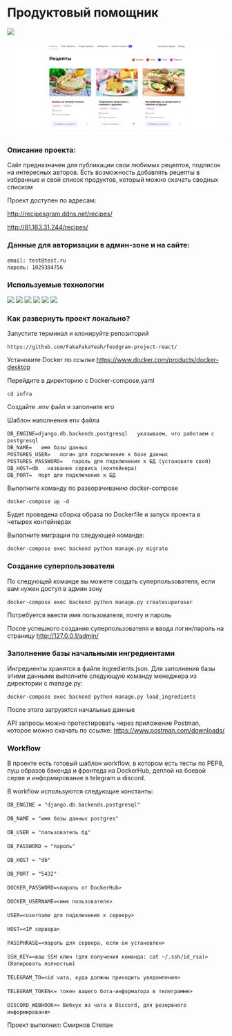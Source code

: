# **Продуктовый помощник**

![](https://github.com/FakaFakaYeah/foodgram-project-react/actions/workflows/foodgram_main.yml/badge.svg)

![img.png](/data/img.png)



### Описание проекта:
Сайт предназначен для публикации свои любимых рецептов, подписок на интересных
авторов. Есть возможность добавлять рецепты в избранные и свой список продуктов,
который можно скачать сводных списком

Проект доступен по адресам: 

http://recipesgram.ddns.net/recipes/

http://81.163.31.244/recipes/  


### Данные для авторизации в админ-зоне и на сайте:

```
email: test@test.ru
пароль: 1029384756
```

### **Используемые технологии**
![](https://img.shields.io/badge/Python-3776AB?style=for-the-badge&logo=python&logoColor=white)
![](https://img.shields.io/badge/Django-092E20?style=for-the-badge&logo=django&logoColor=green)
![](https://img.shields.io/badge/PostgreSQL-316192?style=for-the-badge&logo=postgresql&logoColor=white)
![](https://img.shields.io/badge/DJANGO-REST-ff1709?style=for-the-badge&logo=django&logoColor=white&color=ff1709&labelColor=gray)
![](https://img.shields.io/badge/Nginx-009639?style=for-the-badge&logo=nginx&logoColor=white)
![](https://img.shields.io/badge/Docker-2CA5E0?style=for-the-badge&logo=docker&logoColor=white)

### **Как развернуть проект локально?**
Запустите терминал и клонируйте репозиторий 
```
https://github.com/FakaFakaYeah/foodgram-project-react/
```

Установите Docker по ссылке https://www.docker.com/products/docker-desktop

Перейдите в директорию с Docker-compose.yaml
```
cd infra
```

Создайте .env файл и заполните его

Шаблон наполнения env файла
```
DB_ENGINE=django.db.backends.postgresql   указываем, что работаем с postgresql
DB_NAME=   имя базы данных
POSTGRES_USER=   логин для подключения к базе данных
POSTGRES_PASSWORD=   пароль для подключения к БД (установите свой)
DB_HOST=db   название сервиса (контейнера)
DB_PORT=  порт для подключения к БД
```

Выполните команду по разворачиванию docker-compose
```
docker-compose up -d
```

Будет проведена сборка образа по Dockerfile и запуск проекта в четырех контейнерах

Выполните миграции по следующей команде:
```
docker-compose exec backend python manage.py migrate
```

### Создание суперпользователя
По следующей команде вы можете создать суперпользователя, если вам нужен доступ в админ зону
```
docker-compose exec backend python manage.py createsuperuser
```
Потребуется ввести имя пользователя, почту и пароль

После успешного создания суперпользователя и ввода логин/пароль на страницу http://127.0.0.1/admin/ 

### Заполнение базы начальными ингредиентами

Ингредиенты хранятся в файле ingredients.json.
Для заполнения базы этими данными выполните следующую команду менеджера из директории с manage.py:
```
docker-compose exec backend python manage.py load_ingredients
```
После этого загрузятся начальные данные

API запросы можно протестировать через приложение Postman, которое можно скачать по ссылке: https://www.postman.com/downloads/

### Workflow

В проекте есть готовый шаблон workflow, в котором есть тесты по PEP8, пуш образов
бэкенда и фронтеда на DockerHub, деплой на боевой серве и информирование в telegram и discord.

В workflow используются следующие константы:

```
DB_ENGINE = "django.db.backends.postgresql"

DB_NAME = "имя базы данных postgres"

DB_USER = "пользователь бд"

DB_PASSWORD = "пароль"

DB_HOST = "db"

DB_PORT = "5432"

DOCKER_PASSWORD=<пароль от DockerHub>

DOCKER_USERNAME=<имя пользователя>

USER=<username для подключения к серверу>

HOST=<IP сервера>

PASSPHRASE=<пароль для сервера, если он установлен>

SSH_KEY=<ваш SSH ключ (для получения команда: cat ~/.ssh/id_rsa)>(Копировать полностью)

TELEGRAM_TO=<id чата, куда должны приходить уведомления>

TELEGRAM_TOKEN<= токен вашего бота-информатора в телеграмме>

DISCORD_WEBHOOK<= Вебхук из чата в Discord, для резервного информировани>
```


Проект выполнил: Смирнов Степан